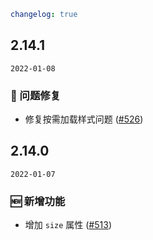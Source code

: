 ```yaml
changelog: true
```

## 2.14.1

`2022-01-08`

### 🐛 问题修复

- 修复按需加载样式问题 ([#526](https://github.com/arco-design/arco-design-vue/pull/526))


## 2.14.0

`2022-01-07`

### 🆕 新增功能

- 增加 `size` 属性 ([#513](https://github.com/arco-design/arco-design-vue/pull/513))

